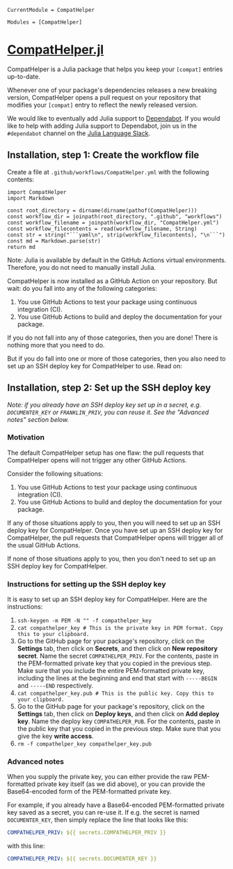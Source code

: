 ```@meta
CurrentModule = CompatHelper
```

```@autodocs
Modules = [CompatHelper]
```

# [CompatHelper.jl](https://github.com/JuliaRegistries/CompatHelper.jl)

CompatHelper is a Julia package that helps you keep your `[compat]` entries up-to-date.

Whenever one of your package's dependencies releases a new breaking version, CompatHelper opens a pull request on your repository that modifies your `[compat]` entry to reflect the newly released version.

We would like to eventually add Julia support to [Dependabot](https://dependabot.com). If you would like to help with adding Julia support to Dependabot, join us in the `#dependabot` channel on the [Julia Language Slack](https://julialang.org/slack/).

## Installation, step 1: Create the workflow file

Create a file at `.github/workflows/CompatHelper.yml` with the following contents:

```@eval
import CompatHelper
import Markdown

const root_directory = dirname(dirname(pathof(CompatHelper)))
const workflow_dir = joinpath(root_directory, ".github", "workflows")
const workflow_filename = joinpath(workflow_dir, "CompatHelper.yml")
const workflow_filecontents = read(workflow_filename, String)
const str = string("```yaml\n", strip(workflow_filecontents), "\n```")
const md = Markdown.parse(str)
return md
```

Note: Julia is available by default in the GitHub Actions virtual environments.
Therefore, you do not need to manually install Julia.

CompatHelper is now installed as a GitHub Action on your repository. But wait: do you fall into any of the following categories:
1. You use GitHub Actions to test your package using continuous integration (CI).
2. You use GitHub Actions to build and deploy the documentation for your package.

If you do not fall into any of those categories, then you are done! There is nothing more that you need to do.

But if you do fall into one or more of those categories, then you also need to set up an SSH deploy key for CompatHelper to use. Read on:

## Installation, step 2: Set up the SSH deploy key

*Note: if you already have an SSH deploy key set up in a secret, e.g. `DOCUMENTER_KEY` or `FRANKLIN_PRIV`, you can reuse it. See the "Advanced notes" section below.*

### Motivation

The default CompatHelper setup has one flaw: the pull requests that CompatHelper opens will not trigger any other GitHub Actions.

Consider the following situations:
1. You use GitHub Actions to test your package using continuous integration (CI).
2. You use GitHub Actions to build and deploy the documentation for your package.

If any of those situations apply to you, then you will need to set up an SSH deploy key for CompatHelper. Once you have set up an SSH deploy key for CompatHelper, the pull requests that CompatHelper opens will trigger all of the usual GitHub Actions.

If none of those situations apply to you, then you don't need to set up an SSH deploy key for CompatHelper.

### Instructions for setting up the SSH deploy key

It is easy to set up an SSH deploy key for CompatHelper. Here are the instructions:
1. `ssh-keygen -m PEM -N "" -f compathelper_key`
2. `cat compathelper_key # This is the private key in PEM format. Copy this to your clipboard.`
3. Go to the GitHub page for your package's repository, click on the **Settings** tab, then click on **Secrets**, and then click on **New repository secret**. Name the secret `COMPATHELPER_PRIV`. For the contents, paste in the PEM-formatted private key that you copied in the previous step. Make sure that you include the entire PEM-formatted private key, including the lines at the beginning and end that start with `-----BEGIN` and `-----END` respectively.
4. `cat compathelper_key.pub # This is the public key. Copy this to your clipboard.`
5. Go to the GitHub page for your package's repository, click on the **Settings** tab, then click on **Deploy keys**, and then click on **Add deploy key**. Name the deploy key `COMPATHELPER_PUB`. For the contents, paste in the public key that you copied in the previous step. Make sure that you give the key **write access**.
6. `rm -f compathelper_key compathelper_key.pub`

### Advanced notes

When you supply the private key, you can either provide the raw PEM-formatted private key itself (as we did above), or you can provide the Base64-encoded form of the PEM-formatted private key.

For example, if you already have a Base64-encoded PEM-formatted private key saved as a secret, you can re-use it. If e.g. the secret is named `DOCUMENTER_KEY`, then simply replace the line that looks like this:
```yaml
COMPATHELPER_PRIV: ${{ secrets.COMPATHELPER_PRIV }}
```

with this line:
```yaml
COMPATHELPER_PRIV: ${{ secrets.DOCUMENTER_KEY }}
```
